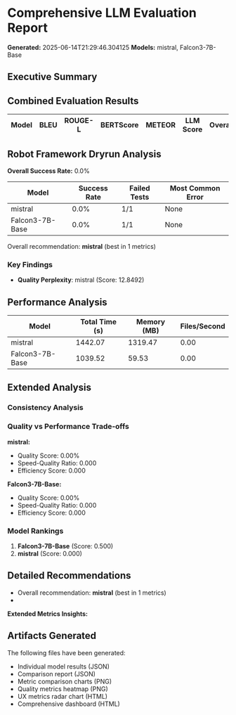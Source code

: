 # Comprehensive LLM Evaluation Report
**Generated:** 2025-06-14T21:29:46.304125
**Models:** mistral, Falcon3-7B-Base

## Executive Summary

## Combined Evaluation Results

| Model | BLEU | ROUGE-L | BERTScore | METEOR | LLM Score | Overall |
|-------|------|---------|-----------|---------|-----------|---------|

## Robot Framework Dryrun Analysis

**Overall Success Rate:** 0.0%

| Model | Success Rate | Failed Tests | Most Common Error |
|-------|--------------|--------------|-------------------|
| mistral | 0.0% | 1/1 | None |
| Falcon3-7B-Base | 0.0% | 1/1 | None |
Overall recommendation: **mistral** (best in 1 metrics)

### Key Findings

- **Quality Perplexity**: mistral (Score: 12.8492)

## Performance Analysis

| Model | Total Time (s) | Memory (MB) | Files/Second |
|-------|----------------|-------------|--------------|
| mistral | 1442.07 | 1319.47 | 0.00 |
| Falcon3-7B-Base | 1039.52 | 59.53 | 0.00 |

## Extended Analysis

### Consistency Analysis

### Quality vs Performance Trade-offs

**mistral:**
- Quality Score: 0.00%
- Speed-Quality Ratio: 0.000
- Efficiency Score: 0.000

**Falcon3-7B-Base:**
- Quality Score: 0.00%
- Speed-Quality Ratio: 0.000
- Efficiency Score: 0.000

### Model Rankings

1. **Falcon3-7B-Base** (Score: 0.500)
2. **mistral** (Score: 0.000)

## Detailed Recommendations

- Overall recommendation: **mistral** (best in 1 metrics)
- 
**Extended Metrics Insights:**

## Artifacts Generated

The following files have been generated:
- Individual model results (JSON)
- Comparison report (JSON)
- Metric comparison charts (PNG)
- Quality metrics heatmap (PNG)
- UX metrics radar chart (HTML)
- Comprehensive dashboard (HTML)

